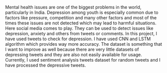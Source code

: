 Mental health issues are one of the biggest problems in the world, particularly in India. Depression among youth is especially common due to factors like pressure, competition and many other factors and most of the times these issues are not detected which may lead to harmful situations. Here social media comes to play. They can be used to detect issues like depression, anxiety and others from tweets or comments. 
In this project, I have used tweets to check for depression. I have used CNN and LSTM algorithm which provides way more accuracy. The dataset is something that I want to improve as well because there are very little datasets of depressing tweets and they are also not easily available for usage. Currently, I used sentiment analysis tweets dataset for random tweets and I have processed the depressive tweets.
